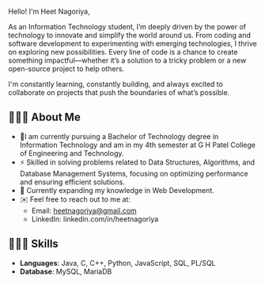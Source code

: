 Hello! I'm Heet Nagoriya,

As an Information Technology student, I’m deeply driven by the power of technology to innovate and simplify the world around us. From coding and software development to experimenting with emerging technologies, I thrive on exploring new possibilities. Every line of code is a chance to create something impactful—whether it’s a solution to a tricky problem or a new open-source project to help others.

I'm constantly learning, constantly building, and always excited to collaborate on projects that push the boundaries of what’s possible.

## 👨🏻‍🎓 About Me
- 📖I am currently pursuing a Bachelor of Technology degree in Information Technology and am in my 4th semester at G H Patel College of Engineering and Technology.
- ⚡️ Skilled in solving problems related to Data Structures, Algorithms, and Database Management Systems, focusing on optimizing performance and ensuring efficient solutions.
- 🧠 Currently expanding my knowledge in Web Development.
- ✉️ Feel free to reach out to me at:
  - Email: heetnagoriya@gmail.com
  - LinkedIn: linkedin.com/in/heetnagoriya

## 🧑🏻‍💻 Skills
- **Languages**: Java, C, C++, Python, JavaScript, SQL, PL/SQL
- **Database**: MySQL, MariaDB

